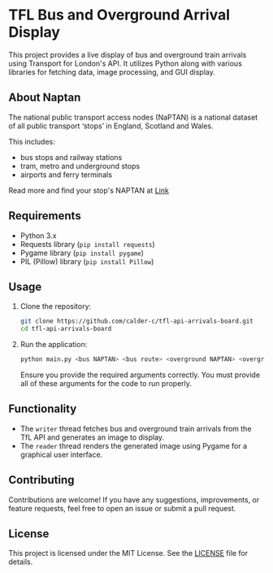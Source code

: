 # TFL Bus and Overground Arrival Display

This project provides a live display of bus and overground train arrivals using Transport for London's API. It utilizes Python along with various libraries for fetching data, image processing, and GUI display.

## About Naptan
The national public transport access nodes (NaPTAN) is a national dataset of all public transport ‘stops’ in England, Scotland and Wales.

This includes:

- bus stops and railway stations
- tram, metro and underground stops
- airports and ferry terminals

Read more and find your stop's NAPTAN at [Link](https://www.gov.uk/government/publications/national-public-transport-access-node-schema/html-version-of-schema)
## Requirements

- Python 3.x
- Requests library (`pip install requests`)
- Pygame library (`pip install pygame`)
- PIL (Pillow) library (`pip install Pillow`)

## Usage

1. Clone the repository:

   ```bash
   git clone https://github.com/calder-c/tfl-api-arrivals-board.git
   cd tfl-api-arrivals-board
   ```

3. Run the application:

   ```bash
   python main.py <bus NAPTAN> <bus route> <overground NAPTAN> <overground direction (inbound, outbound)> <check interval (secs)>
   ```

   Ensure you provide the required arguments correctly.
   You must provide all of these arguments for the code to run properly.

## Functionality

- The `writer` thread fetches bus and overground train arrivals from the TfL API and generates an image to display.
- The `reader` thread renders the generated image using Pygame for a graphical user interface.

## Contributing

Contributions are welcome! If you have any suggestions, improvements, or feature requests, feel free to open an issue or submit a pull request.

## License

This project is licensed under the MIT License. See the [LICENSE](license) file for details.

